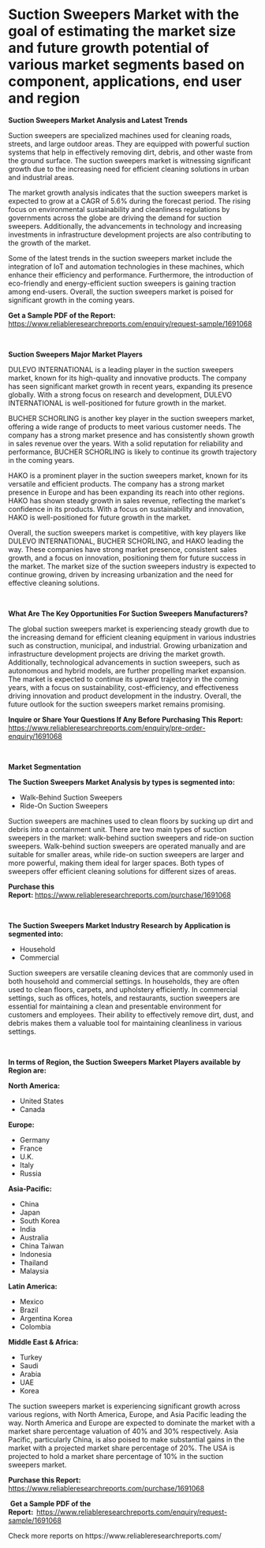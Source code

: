 <p><h1>Suction Sweepers Market with the goal of estimating the market size and future growth potential of various market segments based on component, applications, end user and region</h1></p><p><strong>Suction Sweepers Market Analysis and Latest Trends</strong></p>
<p><p>Suction sweepers are specialized machines used for cleaning roads, streets, and large outdoor areas. They are equipped with powerful suction systems that help in effectively removing dirt, debris, and other waste from the ground surface. The suction sweepers market is witnessing significant growth due to the increasing need for efficient cleaning solutions in urban and industrial areas.</p><p>The market growth analysis indicates that the suction sweepers market is expected to grow at a CAGR of 5.6% during the forecast period. The rising focus on environmental sustainability and cleanliness regulations by governments across the globe are driving the demand for suction sweepers. Additionally, the advancements in technology and increasing investments in infrastructure development projects are also contributing to the growth of the market.</p><p>Some of the latest trends in the suction sweepers market include the integration of IoT and automation technologies in these machines, which enhance their efficiency and performance. Furthermore, the introduction of eco-friendly and energy-efficient suction sweepers is gaining traction among end-users. Overall, the suction sweepers market is poised for significant growth in the coming years.</p></p>
<p><strong>Get a Sample PDF of the Report:&nbsp;</strong> <a href="https://www.reliableresearchreports.com/enquiry/request-sample/1691068">https://www.reliableresearchreports.com/enquiry/request-sample/1691068</a></p>
<p>&nbsp;</p>
<p><strong>Suction Sweepers Major Market Players</strong></p>
<p><p>DULEVO INTERNATIONAL is a leading player in the suction sweepers market, known for its high-quality and innovative products. The company has seen significant market growth in recent years, expanding its presence globally. With a strong focus on research and development, DULEVO INTERNATIONAL is well-positioned for future growth in the market.</p><p>BUCHER SCHORLING is another key player in the suction sweepers market, offering a wide range of products to meet various customer needs. The company has a strong market presence and has consistently shown growth in sales revenue over the years. With a solid reputation for reliability and performance, BUCHER SCHORLING is likely to continue its growth trajectory in the coming years.</p><p>HAKO is a prominent player in the suction sweepers market, known for its versatile and efficient products. The company has a strong market presence in Europe and has been expanding its reach into other regions. HAKO has shown steady growth in sales revenue, reflecting the market's confidence in its products. With a focus on sustainability and innovation, HAKO is well-positioned for future growth in the market.</p><p>Overall, the suction sweepers market is competitive, with key players like DULEVO INTERNATIONAL, BUCHER SCHORLING, and HAKO leading the way. These companies have strong market presence, consistent sales growth, and a focus on innovation, positioning them for future success in the market. The market size of the suction sweepers industry is expected to continue growing, driven by increasing urbanization and the need for effective cleaning solutions.</p></p>
<p>&nbsp;</p>
<p><strong>What Are The Key Opportunities For Suction Sweepers Manufacturers?</strong></p>
<p><p>The global suction sweepers market is experiencing steady growth due to the increasing demand for efficient cleaning equipment in various industries such as construction, municipal, and industrial. Growing urbanization and infrastructure development projects are driving the market growth. Additionally, technological advancements in suction sweepers, such as autonomous and hybrid models, are further propelling market expansion. The market is expected to continue its upward trajectory in the coming years, with a focus on sustainability, cost-efficiency, and effectiveness driving innovation and product development in the industry. Overall, the future outlook for the suction sweepers market remains promising.</p></p>
<p><strong>Inquire or Share Your Questions If Any Before Purchasing This Report:</strong> <a href="https://www.reliableresearchreports.com/enquiry/pre-order-enquiry/1691068">https://www.reliableresearchreports.com/enquiry/pre-order-enquiry/1691068</a></p>
<p>&nbsp;</p>
<p><strong>Market Segmentation</strong></p>
<p><strong>The Suction Sweepers Market Analysis by types is segmented into:</strong></p>
<p><ul><li>Walk-Behind Suction Sweepers</li><li>Ride-On Suction Sweepers</li></ul></p>
<p><p>Suction sweepers are machines used to clean floors by sucking up dirt and debris into a containment unit. There are two main types of suction sweepers in the market: walk-behind suction sweepers and ride-on suction sweepers. Walk-behind suction sweepers are operated manually and are suitable for smaller areas, while ride-on suction sweepers are larger and more powerful, making them ideal for larger spaces. Both types of sweepers offer efficient cleaning solutions for different sizes of areas.</p></p>
<p><strong>Purchase this Report:&nbsp;</strong><a href="https://www.reliableresearchreports.com/purchase/1691068">https://www.reliableresearchreports.com/purchase/1691068</a></p>
<p>&nbsp;</p>
<p><strong>The Suction Sweepers Market Industry Research by Application is segmented into:</strong></p>
<p><ul><li>Household</li><li>Commercial</li></ul></p>
<p><p>Suction sweepers are versatile cleaning devices that are commonly used in both household and commercial settings. In households, they are often used to clean floors, carpets, and upholstery efficiently. In commercial settings, such as offices, hotels, and restaurants, suction sweepers are essential for maintaining a clean and presentable environment for customers and employees. Their ability to effectively remove dirt, dust, and debris makes them a valuable tool for maintaining cleanliness in various settings.</p></p>
<p>&nbsp;</p>
<p><strong>In terms of Region, the Suction Sweepers Market Players available by Region are:</strong></p>
<p>
    <p> <strong> North America: </strong>
        <ul>
            <li>United States</li>
            <li>Canada</li>
        </ul>
        </p> 
    <p> <strong> Europe: </strong>
        <ul>
            <li>Germany</li>
            <li>France</li>
            <li>U.K.</li>
            <li>Italy</li>
            <li>Russia</li>
        </ul>
        </p> 
    <p> <strong> Asia-Pacific: </strong>
        <ul>
            <li>China</li>
            <li>Japan</li>
            <li>South Korea</li>
            <li>India</li>
            <li>Australia</li>
            <li>China Taiwan</li>
            <li>Indonesia</li>
            <li>Thailand</li>
            <li>Malaysia</li>
        </ul>
        </p> 
    <p> <strong> Latin America: </strong>
        <ul>
            <li>Mexico</li>
            <li>Brazil</li>
            <li>Argentina Korea</li>
            <li>Colombia</li>
        </ul>
        </p> 
    <p> <strong> Middle East & Africa: </strong>
        <ul>
            <li>Turkey</li>
            <li>Saudi</li>
            <li>Arabia</li>
            <li>UAE</li>
            <li>Korea</li>
        </ul>
    </p>
    </p>
<p><p>The suction sweepers market is experiencing significant growth across various regions, with North America, Europe, and Asia Pacific leading the way. North America and Europe are expected to dominate the market with a market share percentage valuation of 40% and 30% respectively. Asia Pacific, particularly China, is also poised to make substantial gains in the market with a projected market share percentage of 20%. The USA is projected to hold a market share percentage of 10% in the suction sweepers market.</p></p>
<p><strong>Purchase this Report: </strong><a href="https://www.reliableresearchreports.com/purchase/1691068">https://www.reliableresearchreports.com/purchase/1691068</a></p>
<p>&nbsp;<strong>Get a Sample PDF of the Report:&nbsp;&nbsp;</strong><a href="https://www.reliableresearchreports.com/enquiry/request-sample/1691068">https://www.reliableresearchreports.com/enquiry/request-sample/1691068</a></p>
<p><strong></strong></p>
<p>Check more reports on https://www.reliableresearchreports.com/</p>